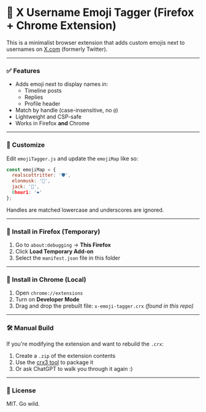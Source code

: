 # 🧩 X Username Emoji Tagger (Firefox + Chrome Extension)

This is a minimalist browser extension that adds custom emojis next to usernames on [X.com](https://x.com) (formerly Twitter).

---

### ✅ Features

- Adds emoji next to display names in:
  - Timeline posts
  - Replies
  - Profile header
- Match by handle (case-insensitive, no `@`)
- Lightweight and CSP-safe
- Works in Firefox **and** Chrome

---

### 🔧 Customize

Edit `emojiTagger.js` and update the `emojiMap` like so:

```js
const emojiMap = {
  realscottritter: '🛡️',
  elonmusk: '🚀',
  jack: '🍔',
  0hour1: '❤️'
};
````

Handles are matched lowercase and underscores are ignored.

---

### 🦊 Install in Firefox (Temporary)

1. Go to `about:debugging` → **This Firefox**
2. Click **Load Temporary Add-on**
3. Select the `manifest.json` file in this folder

---

### 🧪 Install in Chrome (Local)

1. Open `chrome://extensions`
2. Turn on **Developer Mode**
3. Drag and drop the prebuilt file:
   `x-emoji-tagger.crx`
   *(found in this repo)*

---

### 🛠️ Manual Build

If you're modifying the extension and want to rebuild the `.crx`:

1. Create a `.zip` of the extension contents
2. Use the [crx3 tool](https://github.com/ahwayakchih/crx3) to package it
3. Or ask ChatGPT to walk you through it again :)

---

### 🧙 License

MIT. Go wild.


